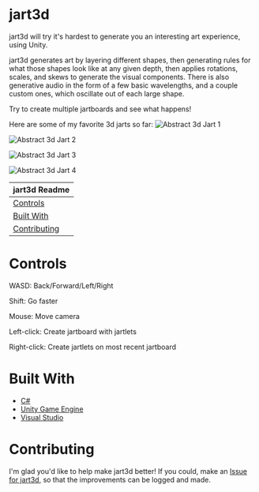 # jart3d
jart3d will try it's hardest to generate you an interesting art experience, using Unity.

jart3d generates art by layering different shapes, then generating rules for what those shapes look like at any given depth, then applies rotations, scales, and skews to generate the visual components. There is also generative audio in the form of a few basic wavelengths, and a couple custom ones, which oscillate out of each large shape.

Try to create multiple jartboards and see what happens!

Here are some of my favorite 3d jarts so far:
![Abstract 3d Jart 1](https://evangipson.com/jart/jart3d-06.png)

![Abstract 3d Jart 2](https://evangipson.com/jart/jart3d-08.png)

![Abstract 3d Jart 3](https://evangipson.com/jart/jart3d-07.png)

![Abstract 3d Jart 4](https://evangipson.com/jart/jart3d-09.png)

| jart3d Readme |
|---|
| [Controls](#controls) |
| [Built With](#built-with) |
| [Contributing](#contributing) |

# Controls
WASD: Back/Forward/Left/Right

Shift: Go faster

Mouse: Move camera

Left-click: Create jartboard with jartlets

Right-click: Create jartlets on most recent jartboard

# Built With
* [C#](https://docs.microsoft.com/en-us/dotnet/csharp/)
* [Unity Game Engine](https://unity.com/)
* [Visual Studio](https://visualstudio.microsoft.com/vs/)

# Contributing
I'm glad you'd like to help make jart3d better! If you could, make an [Issue for jart3d](https://github.com/evangipson/jart3d/issues), so that the improvements can be logged and made.
